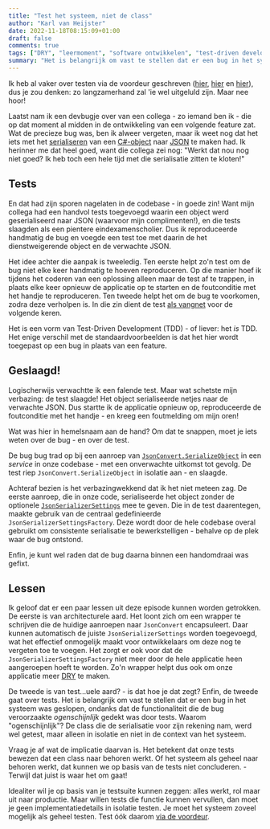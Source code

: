 ```yaml
---
title: "Test het systeem, niet de class"
author: "Karl van Heijster"
date: 2022-11-18T08:15:09+01:00
draft: false
comments: true
tags: ["DRY", "leermoment", "software ontwikkelen", "test-driven development", "testen", "teststrategie", "unit tests"]
summary: "Het is belangrijk om vast te stellen dat er een bug in het systeem was geslopen, ondanks dat de functionaliteit die de bug veroorzaakte *ogenschijnlijk* gedekt was door tests. Waarom \"ogenschijnlijk\"? De class die de serialisatie voor zijn rekening nam, werd wel getest, maar alleen in isolatie en niet in de context van het systeem. - Vraag je af wat de implicatie daarvan is. Het betekent dat onze tests bewezen dat een class naar behoren werkt. Of het systeem als geheel naar behoren werkt, dat kunnen we op basis van de tests niet concluderen. Terwijl dat juist is waar het om gaat! "
---
```


Ik heb al vaker over testen via de voordeur geschreven ([hier](/blog/22/06/testen-via-de-voordeur/), [hier](/blog/22/09/tests-als-vangnet/) en [hier](/blog/22/11/wat-is-een-unit/)), dus je zou denken: zo langzamerhand zal 'ie wel uitgeluld zijn. Maar nee hoor!


Laatst nam ik een devbugje over van een collega - zo iemand ben ik - die op dat moment al midden in de ontwikkeling van een volgende feature zat. Wat de precieze bug was, ben ik alweer vergeten, maar ik weet nog dat het iets met het [serialiseren](https://learn.microsoft.com/en-us/dotnet/csharp/programming-guide/concepts/serialization/) van een [C#-object](https://www.w3schools.com/cs/cs_classes.php) naar [JSON](https://www.json.org/json-en.html) te maken had. Ik herinner me dat heel goed, want die collega zei nog: "Werkt dat nou nog niet goed? Ik heb toch een hele tijd met die serialisatie zitten te kloten!"


## Tests


En dat had zijn sporen nagelaten in de codebase - in goede zin! Want mijn collega had een handvol tests toegevoegd waarin een object werd geserialiseerd naar JSON (waarvoor mijn complimenten!), en die tests slaagden als een pientere eindexamenscholier. Dus ik reproduceerde handmatig de bug en voegde een test toe met daarin de het dienstweigerende object en de verwachte JSON.


Het idee achter die aanpak is tweeledig. Ten eerste helpt zo'n test om de bug niet elke keer handmatig te hoeven reproduceren. Op die manier hoef ik tijdens het coderen van een oplossing alleen maar de test af te trappen, in plaats elke keer opnieuw de applicatie op te starten en de foutconditie met het handje te reproduceren. Ten tweede helpt het om de bug te voorkomen, zodra deze verholpen is. In die zin dient de test [als vangnet](/blog/22/09/tests-als-vangnet/) voor de volgende keren.


Het is een vorm van Test-Driven Development (TDD) - of liever: het *is* TDD. Het enige verschil met de standaardvoorbeelden is dat het hier wordt toegepast op een bug in plaats van een feature.


## Geslaagd!


Logischerwijs verwachtte ik een falende test. Maar wat schetste mijn verbazing: de test slaagde! Het object serialiseerde netjes naar de verwachte JSON. Dus startte ik de applicatie opnieuw op, reproduceerde de foutconditie met het handje - en kreeg een foutmelding om mijn oren!


Wat was hier in hemelsnaam aan de hand? Om dat te snappen, moet je iets weten over de bug - en over de test. 


De bug bug trad op bij een aanroep van [`JsonConvert.SerializeObject`](https://www.newtonsoft.com/json/help/html/t_newtonsoft_json_jsonconvert.htm) in een *service* in onze codebase - met een onverwachte uitkomst tot gevolg. De test riep `JsonConvert.SerializeObject` in isolatie aan - en slaagde.


Achteraf bezien is het verbazingwekkend dat ik het niet meteen zag. De eerste aanroep, die in onze code, serialiseerde het object zonder de optionele [`JsonSerializerSettings`](https://www.newtonsoft.com/json/help/html/M_Newtonsoft_Json_JsonSerializerSettings__ctor.htm) mee te geven. Die in de test daarentegen, maakte gebruik van de centraal gedefinieerde `JsonSerializerSettingsFactory`. Deze wordt door de hele codebase overal gebruikt om consistente serialisatie te bewerkstelligen - behalve op de plek waar de bug ontstond.


Enfin, je kunt wel raden dat de bug daarna binnen een handomdraai was gefixt.


## Lessen


Ik geloof dat er een paar lessen uit deze episode kunnen worden getrokken. De eerste is van architecturele aard. Het loont zich om een wrapper te schrijven die de huidige aanroepen naar `JsonConvert` encapsuleert. Daar kunnen automatisch de juiste `JsonSerializerSettings` worden toegevoegd, wat het effectief onmogelijk maakt voor ontwikkelaars om deze nog te vergeten toe te voegen. Het zorgt er ook voor dat de `JsonSerializerSettingsFactory` niet meer door de hele applicatie heen aangeroepen hoeft te worden. Zo'n wrapper helpt dus ook om onze applicatie meer [DRY](/tags/dry/) te maken.


De tweede is van test...uele aard? - is dat hoe je dat zegt? Enfin, de tweede gaat over tests. Het is belangrijk om vast te stellen dat er een bug in het systeem was geslopen, ondanks dat de functionaliteit die de bug veroorzaakte *ogenschijnlijk* gedekt was door tests. Waarom "ogenschijnlijk"? De class die de serialisatie voor zijn rekening nam, werd wel getest, maar alleen in isolatie en niet in de context van het systeem.


Vraag je af wat de implicatie daarvan is. Het betekent dat onze tests bewezen dat een class naar behoren werkt. Of het systeem als geheel naar behoren werkt, dat kunnen we op basis van de tests niet concluderen. - Terwijl dat juist is waar het om gaat! 


Idealiter wil je op basis van je testsuite kunnen zeggen: alles werkt, rol maar uit naar productie. Maar willen tests die functie kunnen vervullen, dan moet je geen implementatiedetails in isolatie testen. Je moet het systeem zoveel mogelijk als geheel testen. Test óók daarom [via de voordeur](/blog/22/06/testen-via-de-voordeur/).
